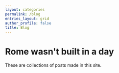 ```yaml
---
layout: categories
permalink: /blog
entries_layout: grid
author_profile: false
title: Blog
---
```


# Rome wasn't built in a day

These are collections of posts made in this site. 
